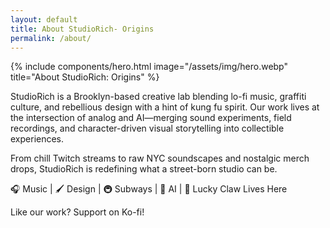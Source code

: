 ```yaml
---
layout: default
title: About StudioRich- Origins
permalink: /about/
---
```

{% include components/hero.html 
  image="/assets/img/hero.webp" 
  title="About StudioRich: Origins" %}

StudioRich is a Brooklyn-based creative lab blending lo-fi music, graffiti culture, and rebellious design with a hint of kung fu spirit. Our work lives at the intersection of analog and AI—merging sound experiments, field recordings, and character-driven visual storytelling into collectible experiences.

From chill Twitch streams to raw NYC soundscapes and nostalgic merch drops, StudioRich is redefining what a street-born studio can be.

🎧 Music | 🖌️ Design | 🚇 Subways | 🤖 AI | 🐾 Lucky Claw Lives Here

Like our work? Support on Ko-fi!


[Listen Now ]: https://studiorich.shop/links/
